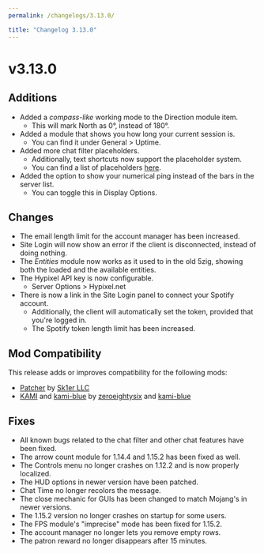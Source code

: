 ```yaml
---
permalink: /changelogs/3.13.0/

title: "Changelog 3.13.0"
---
```


# v3.13.0

## Additions

- Added a *compass-like* working mode to the Direction module item.
  - This will mark North as 0°, instead of 180°.
- Added a module that shows you how long your current session is.
  - You can find it under General > Uptime.
- Added more chat filter placeholders.
  - Additionally, text shortcuts now support the placeholder system.
  - You can find a list of placeholders [here](https://docs.5zigreborn.eu/Mod/chat-filter/).
- Added the option to show your numerical ping instead of the bars in the server list.
  - You can toggle this in Display Options.

## Changes

- The email length limit for the account manager has been increased.
- Site Login will now show an error if the client is disconnected, instead of doing nothing.
- The *Entities* module now works as it used to in the old 5zig, showing both the loaded and the available entities.
- The Hypixel API key is now configurable.
  - Server Options > Hypixel.net
- There is now a link in the Site Login panel to connect your Spotify account.
  - Additionally, the client will automatically set the token, provided that you're logged in.
  - The Spotify token length limit has been increased.

## Mod Compatibility
This release adds or improves compatibility for the following mods:

- [Patcher](https://sk1er.club/mods/patcher) by [Sk1er LLC](https://sk1er.club)
- [KAMI](https://github.com/zeroeightysix/KAMI) and [kami-blue](https://github.com/kami-blue/client) by [zeroeightysix](https://github.com/zeroeightysix) and [kami-blue](https://github.com/kami-blue)

## Fixes

- All known bugs related to the chat filter and other chat features have been fixed.
- The arrow count module for 1.14.4 and 1.15.2 has been fixed as well.
- The Controls menu no longer crashes on 1.12.2 and is now properly localized.
- The HUD options in newer version have been patched.
- Chat Time no longer recolors the message.
- The close mechanic for GUIs has been changed to match Mojang's in newer versions.
- The 1.15.2 version no longer crashes on startup for some users.
- The FPS module's "imprecise" mode has been fixed for 1.15.2.
- The account manager no longer lets you remove empty rows.
- The patron reward no longer disappears after 15 minutes.